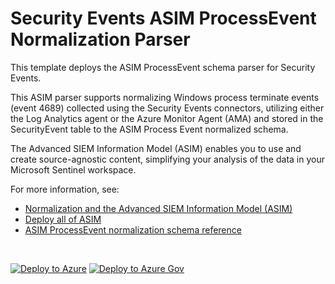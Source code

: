 # Security Events ASIM ProcessEvent Normalization Parser

This template deploys the ASIM ProcessEvent schema parser for Security Events.

This ASIM parser supports normalizing Windows process terminate events (event 4689) collected using the Security Events connectors, utilizing either the Log Analytics agent or the Azure Monitor Agent (AMA) and stored in the SecurityEvent table to the ASIM Process Event normalized schema. 


The Advanced SIEM Information Model (ASIM) enables you to use and create source-agnostic content, simplifying your analysis of the data in your Microsoft Sentinel workspace.

For more information, see:

- [Normalization and the Advanced SIEM Information Model (ASIM)](https://aka.ms/AboutASIM)
- [Deploy all of ASIM](https://aka.ms/DeployASIM)
- [ASIM ProcessEvent normalization schema reference](https://aka.ms/ASimProcessEventDoc)

<br>

[![Deploy to Azure](https://aka.ms/deploytoazurebutton)](https://portal.azure.com/#create/Microsoft.Template/uri/https%3A%2F%2Fraw.githubusercontent.com%2FAzure%2FAzure-Sentinel%2Fasim%2Fnew-proc-deploy%2FParsers%2FASimProcessEvent%2FARM%2FvimProcessTerminateMicrosoftSecurityEvents%2FvimProcessTerminateMicrosoftSecurityEvents.json) [![Deploy to Azure Gov](https://aka.ms/deploytoazuregovbutton)](https://portal.azure.us/#create/Microsoft.Template/uri/https%3A%2F%2Fraw.githubusercontent.com%2FAzure%2FAzure-Sentinel%2Fasim%2Fnew-proc-deploy%2FParsers%2FASimProcessEvent%2FARM%2FvimProcessTerminateMicrosoftSecurityEvents%2FvimProcessTerminateMicrosoftSecurityEvents.json)
